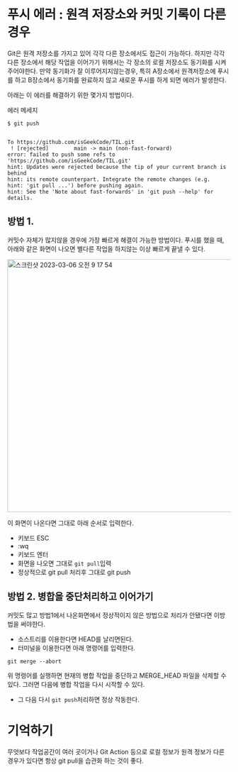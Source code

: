 # 푸시 에러 : 원격 저장소와 커밋 기록이 다른 경우

Git은 원격 저장소를 가지고 있어 각각 다른 장소에서도 접근이 가능하다.
하지만 각각 다른 장소에서 해당 작업을 이어가기 위해서는 각 장소의 로컬 저장소도 동기화를 시켜주어야한다.
만약 동기화가 잘 이루어지지않는경우, 특히 A장소에서 원격저장소에 푸시를 하고 B장소에서 동기화를 완료하지 않고 새로운 푸시를 하게 되면 에러가 발생한다. 

아래는 이 에러를 해결하기 위한 몇가지 방법이다.

에러 메세지
```
$ git push


To https://github.com/isGeekCode/TIL.git
 ! [rejected]        main -> main (non-fast-forward)
error: failed to push some refs to 'https://github.com/isGeekCode/TIL.git'
hint: Updates were rejected because the tip of your current branch is behind
hint: its remote counterpart. Integrate the remote changes (e.g.
hint: 'git pull ...') before pushing again.
hint: See the 'Note about fast-forwards' in 'git push --help' for details.
```


## 방법 1. 
커밋수 자체가 많지않을 경우에 가장 빠르게 해결이 가능한 방법이다.
푸시를 했을 때, 아래와 같은 화면이 나오면 별다른 작업을 하지않는 이상 빠르게 끝낼 수 있다.

<img width="570" alt="스크린샷 2023-03-06 오전 9 17 54" src="https://user-images.githubusercontent.com/76529148/222997295-217da12c-93d6-45e9-b0f9-0ad1e02f22b3.png">

이 화면이 나온다면 그대로 아래 순서로 입력한다.
- 키보드 ESC
- :wq
- 키보드 엔터
- 화면을 나오면 그대로 `git pull`입력
- 정상적으로 git pull 처리후 그대로 git push

## 방법 2. 병합을 중단처리하고 이어가기
커밋도 많고 방법1에서 나온화면에서 정상적이지 않은 방법으로 처리가 안됐다면 이방법을 써야한다. 
- 소스트리를 이용한다면 HEAD를 날리면된다.
- 터미널을 이용한다면 아래 명령어를 입력한다.
```
git merge --abort
```
위 명령어를 실행하면 현재의 병합 작업을 중단하고 MERGE_HEAD 파일을 삭제할 수 있다. 그러면 다음에 병합 작업을 다시 시작할 수 있다.
- 그 다음 다시 `git push`처리하면 정상 작동한다. 

# 기억하기
무엇보다 작업공간이 여러 곳이거나 Git Action 등으로 로컬 정보가 원격 정보가 다른 경우가 있다면 항상 git pull을 습관화 하는 것이 좋다. 
